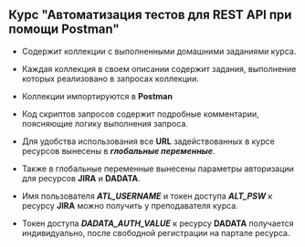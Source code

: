 ## Курс "Автоматизация тестов для REST API при помощи Postman"

- Содержит коллекции с выполненными домашними заданиями курса.
    
- Каждая коллекция в своем описании содержит задания, выполнение которых реализовано в запросах коллекции.
- Коллекции импортируются в **Postman**
    
- Код скриптов запросов содержит подробные комментарии, поясняющие логику выполнения запроса.
    
- Для удобства использования все **URL** задействованных в курсе ресурсов вынесены в _**глобальные переменные**_.
    
- Также в глобальные переменные вынесены параметры авторизации для ресурсов **JIRA** и **DADATA**.
    
- Имя пользователя _**ATL_USERNAME**_ и токен доступа _**ALT_PSW**_ к ресурсу **JIRA** можно получить у преподавателя курса.
    
- Токен доступа _**DADATA_AUTH_VALUE**_ к ресурсу **DADATA** получается индивидуально, после свободной регистрации на партале ресурса.

